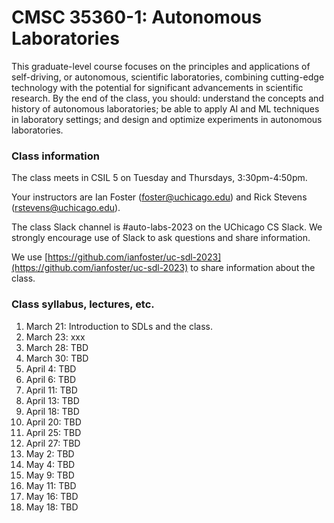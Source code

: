 # CMSC 35360-1: Autonomous Laboratories

This graduate-level course focuses on the principles and applications of self-driving, or autonomous, scientific laboratories, combining cutting-edge technology with the potential for significant advancements in scientific research. By the end of the class, you should: understand the concepts and history of autonomous laboratories; be able to apply AI and ML techniques in laboratory settings; and design and optimize experiments in autonomous laboratories.

### Class information

The class meets in CSIL 5 on Tuesday and Thursdays, 3:30pm-4:50pm.

Your instructors are Ian Foster (foster@uchicago.edu) and Rick Stevens (rstevens@uchicago.edu). 

The class Slack channel is #auto-labs-2023 on the UChicago CS Slack. We strongly encourage use of Slack to ask questions and share information.

We use [https://github.com/ianfoster/uc-sdl-2023](https://github.com/ianfoster/uc-sdl-2023) to share information about the class.

### Class syllabus, lectures, etc.

1. March 21: Introduction to SDLs and the class.
1. March 23: xxx
1. March 28: TBD
2. March 30: TBD
3. April 4: TBD
4. April 6: TBD
5. April 11: TBD
6. April 13: TBD
7. April 18: TBD
8. April 20: TBD
9. April 25: TBD
10. April 27: TBD
11. May 2: TBD
12. May 4: TBD
13. May 9: TBD
14. May 11: TBD
15. May 16: TBD
16. May 18: TBD


